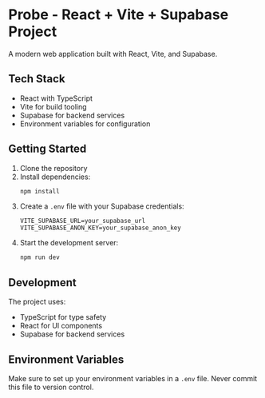 # Probe - React + Vite + Supabase Project

A modern web application built with React, Vite, and Supabase.

## Tech Stack

- React with TypeScript
- Vite for build tooling
- Supabase for backend services
- Environment variables for configuration

## Getting Started

1. Clone the repository
2. Install dependencies:
   ```bash
   npm install
   ```
3. Create a `.env` file with your Supabase credentials:
   ```
   VITE_SUPABASE_URL=your_supabase_url
   VITE_SUPABASE_ANON_KEY=your_supabase_anon_key
   ```
4. Start the development server:
   ```bash
   npm run dev
   ```

## Development

The project uses:
- TypeScript for type safety
- React for UI components
- Supabase for backend services

## Environment Variables

Make sure to set up your environment variables in a `.env` file. Never commit this file to version control.
